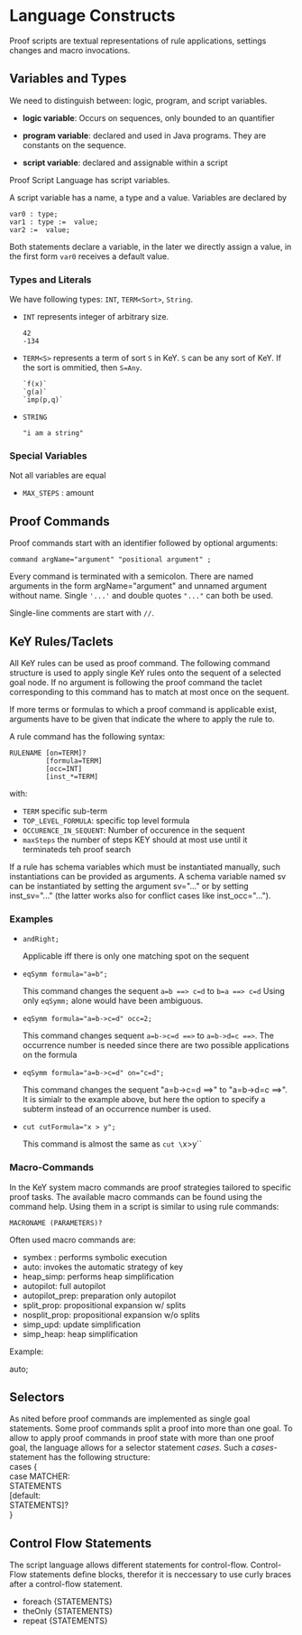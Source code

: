 # Language Constructs

Proof scripts are textual representations of rule applications, settings changes
and macro invocations.


## Variables and Types

We need to distinguish between: logic, program, and script variables.

* **logic variable**: Occurs on sequences, only bounded to an quantifier

* **program variable**: declared and used in Java programs. They are constants
  on the sequence.

* **script variable**: declared and assignable within a script

Proof Script Language has script variables.

A script variable has a name, a type and a value.
Variables are declared by

```
var0 : type;
var1 : type :=  value;
var2 :=  value;
```

Both statements declare a variable, in the later we directly assign a value, in
the first form `var0` receives a default value.

### Types and Literals

We have following types: `INT`, `TERM<Sort>`, `String`.

* `INT` represents integer of arbitrary size.
    ```
    42
    -134
    ```


* `TERM<S>` represents a term of sort `S` in KeY.
  `S` can be any sort of KeY. If the sort is ommitied, then `S=Any`.

  ```
  `f(x)`
  `g(a)`
  `imp(p,q)`
  ```


* `STRING`

  ```
  "i am a string"
  ```

### Special Variables

Not all variables are equal

* `MAX_STEPS` : amount



## Proof Commands

Proof commands start with an identifier followed by optional arguments:

```
command argName="argument" "positional argument" ;
```

Every command is terminated with a semicolon. There are named arguments in the
form argName="argument" and unnamed argument without name. Single `'...'` and
double quotes `"..."` can both be used.

Single-line comments are start with `//`.

## KeY Rules/Taclets

All KeY rules can be used as proof command. The following command structure is
used to apply single KeY rules onto the sequent of a selected goal node. If no
argument is following the proof command the taclet corresponding to this command
has to match at most once on the sequent.

If more terms or formulas to which a proof command is applicable exist,
arguments have to be given that indicate the where to apply the rule to.

A rule command has the following syntax:


```
RULENAME [on=TERM]?
         [formula=TERM]
         [occ=INT]
         [inst_*=TERM]
```

with:

* `TERM` specific sub-term
* `TOP_LEVEL_FORMULA`: specific top level formula
* `OCCURENCE_IN_SEQUENT`: Number of occurence in the sequent
* `maxSteps` the number of steps KEY should at most use until it terminateds teh proof search

If a rule has schema variables which must be instantiated manually,
such instantiations can be provided as arguments. A schema variable
named sv can be instantiated by setting the argument sv="..." or by
setting inst_sv="..." (the latter works also for conflict cases like
inst_occ="...").


### Examples

* `andRight;`

   Applicable iff there is only one matching spot on the sequent

* `eqSymm formula="a=b";`

    This command changes the sequent `a=b ==> c=d` to `b=a ==> c=d` Using only
    `eqSymm;` alone would have been ambiguous.

* `eqSymm formula="a=b->c=d" occ=2;`

    This command changes sequent `a=b->c=d ==>` to `a=b->d=c ==>`. The
    occurrence number is needed since there are two possible applications on the
    formula

* `eqSymm formula="a=b->c=d" on="c=d";`

    This command changes the sequent "a=b->c=d ==>" to "a=b->d=c ==>".
    It is simialr to the example above, but here the option to specify a
    subterm instead of an occurrence number is used.

* `cut cutFormula="x > y";`

   This command is almost the same as `cut \`x>y\``


### Macro-Commands

In the KeY system macro commands are proof strategies tailored to specific proof tasks.
The available macro commands can be found using the command help.
Using them in a script is similar to using rule commands:

```MACRONAME (PARAMETERS)?```

Often used macro commands are:

<ul>
    <li>symbex : performs symbolic execution</li>
    <li>auto: invokes the automatic strategy of key</li>
    <li>heap_simp: performs heap simplification</li>
    <li>autopilot: full autopilot</li>
    <li>autopilot_prep: preparation only autopilot</li>
    <li>split_prop: propositional expansion w/ splits</li>
    <li>nosplit_prop: propositional expansion w/o splits</li>
    <li>simp_upd: update simplification</li>
    <li>simp_heap: heap simplification</li>

</ul>

Example:

auto;
<h2>Selectors</h2>
As nited before proof commands are implemented as single goal statements.
Some proof commands split a proof into more than one goal.
To allow to apply proof commands in proof state with more than one proof goal, the language allows for
a selector statement <em>cases</em>. Such a <em>cases</em>-statement has the following structure:
<br>
cases { <br>
case MATCHER: <br>
STATEMENTS <br>
[default: <br>
STATEMENTS]?<br>
}

<h2>Control Flow Statements</h2>
The script language allows different statements for control-flow.
Control-Flow statements define blocks, therefor it is neccessary to use curly braces after a control-flow statement.
<ul>
    <li>foreach {STATEMENTS}</li>
    <li>theOnly {STATEMENTS}</li>
    <li>repeat {STATEMENTS}</li>

</ul>


<!--



Commands in scripts
-------------------

This list of available script commands is subject to change and to
extension. If you write your own script commands (s. below), please
add an explanation to this list here. The list is sorted alphabetically.

-- auto ------------------

Apply the automatic KeY strategy on the current goal. Optinally you
can specify the number of steps to run.

Examples:
auto steps=30000;
# run at most 30000 steps automatically.

-- cut -------------------

Performs a cut and thus splits the sequent into two goals. The unnamed
argument is the formula to cut with

Examples:
cut "value1 = value2";

-- exit ------------------

Terminate the script prematurely at that point. Used mainly for debug
purposes.

Examples:
exit;

-- instantiate -----------

Quantifier instantiation is a task that often occurs. Instead of
specifying the entire formula, it suffices here to name the variable
that is to be instantiated. If that is not unique, the number of the
occurrence of that quantified variable can be specified as well.

Examples:
instantiate var="x" occ="3" with="42"
# Instantiate the third instantiateable formula whose bound
# variable is called "x" with the value 42

instantiate formula="\forall int x; f(x) = 42" with="23"
# The quantified formula can also be specified if wanted.
# This here for the antecedent.

instantiate formula="\exists int x; f(x) = 42" with="23"
# Existentially quantified variables can be instantiated if they
# occur on the succedent side.

instantiate hide var=x value="x_0"
# instantiate x and hide the quantified formula

-- leave -----------------

Mark the currently active goal as non-interactive (the orange hand
symbol in the GUI). It is then excluded from further analysis by
scripts. This is good for debugging unfinished proof scripts.

-- macro -----------------

Invoke a macro on the current goal. The names of available macros
include:

autopilot      full autopilot
autopilot-prep preparation only autopilot
split-prop     propositional expansion w/ splits
nosplit-prop   propositional expansion w/o splits
simp-upd       update simplification
simp-heap      heap simplification

Examples:
macro autopilot-prep;

(Future version may drop the macro keyword and allow macro invocations
directly.)

-- rule ------------------

Apply a single rule onto the current sequent. As unnamed argument add
the name of the taclet to be applied. If the taclet matches only once
on the entire sequent, the rule is applied. If it matches more than
once you need to specify more. In that case you can first specify the
sequence formula and then the number of the occurrence in the formula
or the specific subterm via the 'on' keyword.
If a rule has schema variables which must be instantiated manually,
such instantiations can be provided as arguments. A schema variable
named sv can be instantiated by setting the argument sv="..." or by
setting inst_sv="..." (the latter works also for conflict cases like
inst_occ="...").

Examples:
rule andRight;
# if there is only one matching spot on the sequent

rule eqSymm formula="a=b";
# changes sequent "a=b ==> c=d" to "b=a ==> c=d"
# "rule eqSymm;" alone would have been ambiguous.

rule eqSymm formula="a=b->c=d" occ=2;
# changes sequent "a=b->c=d ==>" to "a=b->d=c ==>".
# occurrence number needed since there are
# two possible applications on the formula

rule eqSymm formula="a=b->c=d" on="c=d";
# changes sequent "a=b->c=d ==>" to "a=b->d=c ==>".
# same as above, but using the option to specify a
# subterm instead of an occurrence number.

rule cut cutFormula="x > y";
# almost the same as 'cut "x>y"'

-- script ----------------

Invoke another script which resides in an external file.

Example:
script '/path/to/other/file.script';

-- select ----------------

Unlike most other commands, this command does not change the proof but
chooses the goal on which the next step operates. Currently you can
specify a formula. The goal is chosen such that the formula appears
(toplevel) on the sequent (antecedent or succedent). You can limit the
search to antecedent or succedent.

Examples:
select formula="{ x:=1 }y < x";
# search for the formula anywhere
select succedent formula="wellFormed(someHeap)";
# search only the succedent for the formula

-- smt -------------------

Invoke an external SMT solver. That solver must be adequately
configured outside the script mechanism. By default, Z3 is invoked,
but that can be chosen.

Examples:
smt;
# invoke Z3
smt solver="Z3,yices";
# a comma separated list of solvers can be specified.

-- tryclose --------------

Unlike other commands this command operates on ALL open goals and
effectively applies the "try provable goals below" macro to all of
them. A number of steps can optionally be given.

Examples:
tryclose;
tryclose steps=2000;
# spend 2000 steps on each open goal


Write your on proof commands
----------------------------

to be done.
Contact Mattias, if you are interested.
-->
</body>
</html>
